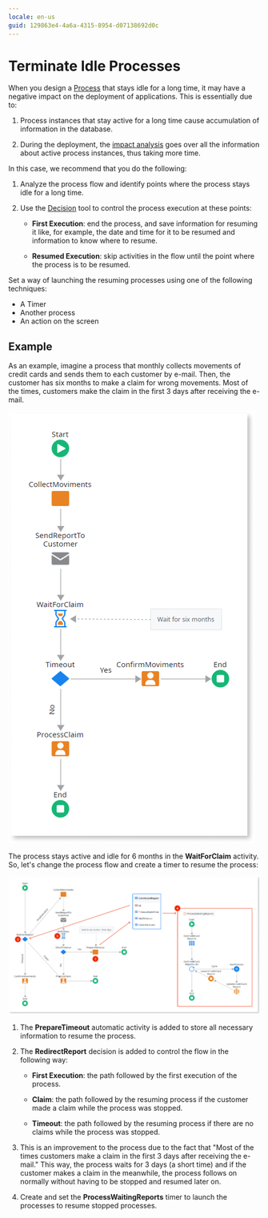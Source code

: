 ```yaml
---
locale: en-us
guid: 129863e4-4a6a-4315-8954-d07138692d0c
---
```


# Terminate Idle Processes

When you design a [Process](../intro.md) that stays idle for a long time, it may have a negative impact on the deployment of applications. This is essentially due to:

  1. Process instances that stay active for a long time cause accumulation of information in the database.

  2. During the deployment, the [impact analysis](../process-upgrade/intro.md) goes over all the information about active process instances, thus taking more time.

In this case, we recommend that you do the following:

  1. Analyze the process flow and identify points where the process stays idle for a long time.
  
  2. Use the [Decision](<../../../ref/lang/auto/Class.Decision.final.md>) tool to control the process execution at these points:

      * **First Execution**: end the process, and save information for resuming it like, for example, the date and time for it to be resumed and information to know where to resume.

      * **Resumed Execution**: skip activities in the flow until the point where the process is to be resumed.

Set a way of launching the resuming processes using one of the following techniques:

  * A Timer
  * Another process
  * An action on the screen


## Example

As an example, imagine a process that monthly collects movements of credit cards and sends them to each customer by e-mail. Then, the customer has six months to make a claim for wrong movements. Most of the times, customers make the claim in the first 3 days after receiving the e-mail.

![](images/idle-processes-1.png)

The process stays active and idle for 6 months in the **WaitForClaim** activity. So, let's change the process flow and create a timer to resume the process:

![](images/idle-processes-2.png)

1. The **PrepareTimeout** automatic activity is added to store all necessary information to resume the process.

2. The **RedirectReport** decision is added to control the flow in the following way:

    * **First Execution**: the path followed by the first execution of the process.

    * **Claim**: the path followed by the resuming process if the customer made a claim while the process was stopped.

    * **Timeout**: the path followed by the resuming process if there are no claims while the process was stopped.

3. This is an improvement to the process due to the fact that "Most of the times customers make a claim in the first 3 days after receiving the e-mail." This way, the process waits for 3 days (a short time) and if the customer makes a claim in the meanwhile, the process follows on normally without having to be stopped and resumed later on.

4. Create and set the **ProcessWaitingReports** timer to launch the processes to resume stopped processes.
